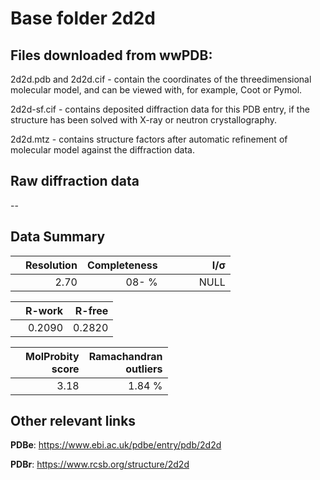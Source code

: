 # Base folder 2d2d

## Files downloaded from wwPDB:

2d2d.pdb and 2d2d.cif - contain the coordinates of the threedimensional molecular model, and can be viewed with, for example, Coot or Pymol.

2d2d-sf.cif - contains deposited diffraction data for this PDB entry, if the structure has been solved with X-ray or neutron crystallography.

2d2d.mtz - contains structure factors after automatic refinement of molecular model against the diffraction data.

## Raw diffraction data

--<br> 

## Data Summary
|   | Resolution | Completeness| I/$\boldsymbol{\sigma}$ |
|---|-------------:|----------------:|--------------:|
|   |2.70|  08- %|<img width=50/>NULL |

|   | **R-work**| **R-free**   
|---|-------------:|----------------:|           
||0.2090|0.2820|

|   |**MolProbity<br>score**| **Ramachandran<br>outliers** 
|---|-------------:|----------------:|
||3.18|1.84 %|

## Other relevant links 
**PDBe**:  https://www.ebi.ac.uk/pdbe/entry/pdb/2d2d
 
**PDBr**: https://www.rcsb.org/structure/2d2d 


